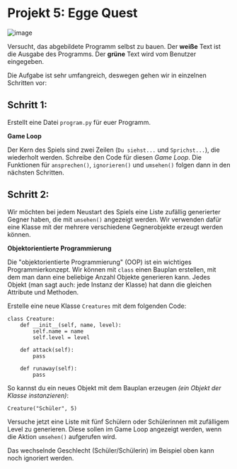 # Projekt 5: Egge Quest

![image](05-screenshot.png)

Versucht, das abgebildete Programm selbst zu bauen. Der **weiße** Text ist die Ausgabe des Programms. Der **grüne** Text wird vom Benutzer eingegeben.

Die Aufgabe ist sehr umfangreich, deswegen gehen wir in einzelnen Schritten vor:

## Schritt 1:

Erstellt eine Datei `program.py` für euer Programm.

**Game Loop**

Der Kern des Spiels sind zwei Zeilen (`Du siehst...` und `Sprichst...`), die wiederholt werden.
Schreibe den Code für diesen *Game Loop*. Die Funktionen für `ansprechen()`, `ignorieren()` und `umsehen()` folgen dann in den nächsten Schritten.


## Schritt 2:

Wir möchten bei jedem Neustart des Spiels eine Liste zufällig generierter Gegner haben, die mit `umsehen()` angezeigt werden.
Wir verwenden dafür eine Klasse mit der mehrere verschiedene Gegnerobjekte erzeugt werden können.

**Objektorientierte Programmierung**

Die "objektorientierte Programmierung" (OOP) ist ein wichtiges Programmierkonzept.
Wir können mit `class` einen Bauplan erstellen, mit dem man dann eine beliebige Anzahl Objekte generieren kann.
Jedes Objekt (man sagt auch: jede Instanz der Klasse) hat dann die gleichen Attribute und Methoden.

Erstelle eine neue Klasse `Creatures` mit dem folgenden Code:

    class Creature:
        def __init__(self, name, level):
            self.name = name
            self.level = level

        def attack(self):
            pass

        def runaway(self):
            pass

So kannst du ein neues Objekt mit dem Bauplan erzeugen *(ein Objekt der Klasse instanzieren)*:

    Creature("Schüler", 5)

Versuche jetzt eine Liste mit fünf Schülern oder Schülerinnen mit zufälligem Level zu generieren.
Diese sollen im Game Loop angezeigt werden, wenn die Aktion `umsehen()` aufgerufen wird.

Das wechselnde Geschlecht (Schüler/Schülerin) im Beispiel oben kann noch ignoriert werden.
